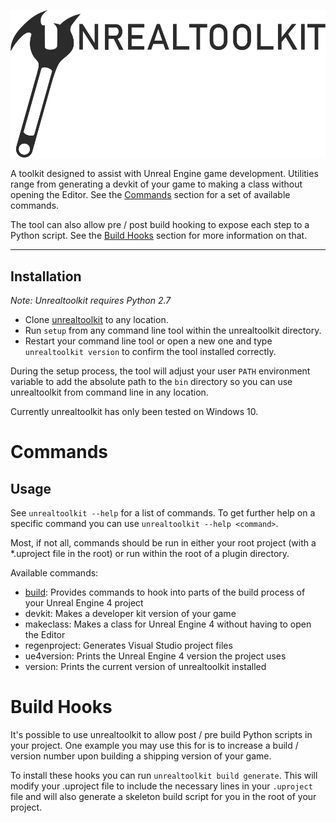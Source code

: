 ![alt text](logo.png)

A toolkit designed to assist with Unreal Engine game development. Utilities range from generating a devkit of your game to making a class without opening the Editor. See the [Commands](#commands) section for a set of available commands.

The tool can also allow pre / post build hooking to expose each step to a Python script. See the [Build Hooks](#build-hooks) section for more information on that.

----

## Installation
_Note: Unrealtoolkit requires Python 2.7_
- Clone [unrealtoolkit](https://github.com/Zinglish/unrealtoolkit) to any location.
- Run `setup` from any command line tool within the unrealtoolkit directory.
- Restart your command line tool or open a new one and type `unrealtoolkit version` to confirm the tool installed correctly.

During the setup process, the tool will adjust your user `PATH` environment variable to add the absolute path to the `bin` directory so you can use unrealtoolkit from command line in any location.

Currently unrealtoolkit has only been tested on Windows 10.

# Commands
## Usage
See `unrealtoolkit --help` for a list of commands. To get further help on a specific command you can use `unrealtoolkit --help <command>`.

Most, if not all, commands should be run in either your root project (with a *.uproject file in the root) or run within the root of a plugin directory.

Available commands:
- [build](#build-hooks):           Provides commands to hook into parts of the build process of your Unreal Engine 4 project
- devkit:          Makes a developer kit version of your game
- makeclass:       Makes a class for Unreal Engine 4 without having to open the Editor
- regenproject:    Generates Visual Studio project files
- ue4version:      Prints the Unreal Engine 4 version the project uses
- version:         Prints the current version of unrealtoolkit installed

# Build Hooks
It's possible to use unrealtoolkit to allow post / pre build Python scripts in your project. One example you may use this for is to increase a build / version number upon building a shipping version of your game.

To install these hooks you can run `unrealtoolkit build generate`. This will modify your .uproject file to include the necessary lines in your `.uproject` file and will also generate a skeleton build script for you in the root of your project.